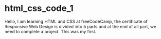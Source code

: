 # html_css_code_1
Hello, I am learning HTML and CSS at freeCodeCamp, 
the certificate of Responsive Web Design is divided into 5 parts and at the end of all part, we need to complete a project.
This was my first.
